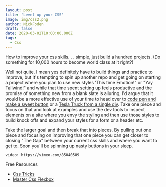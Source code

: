 ```yaml
---
layout: post
title: 'Level up your CSS'
image: img/css2.png
author: NickFoden
draft: false
date: 2020-03-02T10:00:00.000Z
tags:
  - Css
---
```


How to improve your css skills. . . simple, just build a hundred projects. (Do something for 10,000 hours to become world class at it right?)

Well not quite. I mean yes definitely have to build things and practice to improve, but It's tempting to spin up another repo and get going on starting a project where you plan to use new styles 'This time Emotion!" or "Yay Tailwind!" and while that time spent setting up feels productive and the promise of something new from a blank slate is alluring, I'd argue that it would be a more effective use of your time to head over to <a href="https://codepen.io/search/pens?q=button" target="_blank" rel="noopener noreferrer" title="Buttons on codepen" >code pen and make a sweet button</a> or a <a href="https://codepen.io/lynnandtonic/pen/NWWmzjr" target="_blank" rel="noopener noreferrer" title="Single div CSS Tesla Cybertruck A PEN BY Lynn Fisher" >Tesla Truck from a single div</a>. Take one piece and focus on that and look at examples and use the dev tools to inspect elements on a site where you envy the styling and then use those styles to build knock offs and expand your styles for a form or a header etc.

Take the larger goal and then break that into pieces. By pulling out one piece and focusing on improving that one piece you can get closer to closing "The Gap" between your current css skills and where you want to get to. Soon you'll be spinning up nasty buttons in your sleep.

`video: https://vimeo.com/85040589`

Free Resources

- <a href="https://css-tricks.com/" target="\_blank" rel="noopener noreferrer" title="Css tricks">Css Tricks</a>
- <a href="http://flexbox.io/" target="\_blank" rel="noopener noreferrer" title="What the flex">Master Css Flexbox</a>
